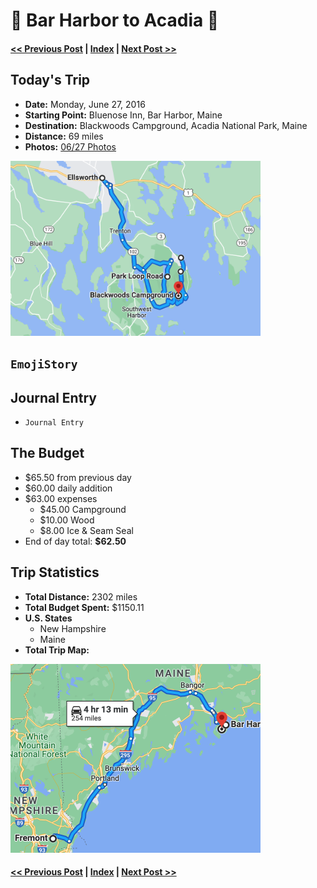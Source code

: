 # 🦞  Bar Harbor to Acadia 🌲

#### [<< Previous Post](https://jay-d.me/2016RT-06-26) | [Index](../../README.md) | [Next Post >>](https://jay-d.me/2016RT-06-28)

## Today's Trip
* **Date:** Monday, June 27, 2016
* **Starting Point:** Bluenose Inn, Bar Harbor, Maine
* **Destination:** Blackwoods Campground, Acadia National Park, Maine
* **Distance:** 69 miles
* **Photos:** [06/27 Photos](https://jay-d.me/2016RT-06-27-photos)

<img src="../maps/day/06-27.png" alt="day map" width="400"/>

##  `EmojiStory`

## Journal Entry

* `Journal Entry`

## The Budget

* $65.50 from previous day
* $60.00 daily addition
* $63.00 expenses
  * $45.00	Campground
  * $10.00	Wood
  * $8.00	Ice & Seam Seal
* End of day total: **$62.50**

## Trip Statistics

* **Total Distance:** 2302 miles
* **Total Budget Spent:** $1150.11
* **U.S. States**
  * New Hampshire
  * Maine
* **Total Trip Map:**

<img src="../maps/total/06-27-total.png" alt="total trip map" width="400"/>

#### [<< Previous Post](https://jay-d.me/2016RT-06-26) | [Index](../../README.md) | [Next Post >>](https://jay-d.me/2016RT-06-28)

